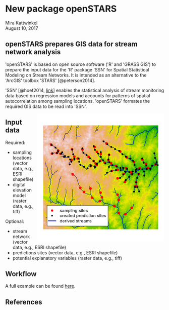 # New package openSTARS
Mira Kattwinkel  
August 10, 2017  



## openSTARS prepares GIS data for stream network analysis
'openSTARS' is based on open source software ('R' and 'GRASS GIS') to prepare the
input data for the 'R' package 'SSN' for Spatial Statistical Modeling on Stream Networks.
It is intended as an alternative to the 'ArcGIS' toolbox 'STARS' [@peterson2014]. 

'SSN' [@hoef2014, [link](http://www.fs.fed.us/rm/boise/AWAE/projects/SpatialStreamNetworks.shtml)]
enables the statistical analysis of stream monitoring data based on regression models
and accounts for patterns of spatial autocorrelation among sampling locations.
'openSTARS' formates the required GIS data to be read into 'SSN'.



<div style = "float:right; position: relative;"> 
<img src="release_announcement_files/figure-html/do_plot-1.png" style="display: block; margin: auto 0 auto auto;" />
</div>

## Input data
Required:

* sampling locations (vector data, e.g., ESRI shapefile)
* digital elevation model (raster data, e.g., tiff)

Optional:

* stream network (vector data, e.g., ESRI shapefile)
* predictions sites (vector data, e.g., ESRI shapefile)
* potential explanatory variables (raster data, e.g., tiff)

## Workflow
A full example can be found [here](https://github.com/MiKatt/openSTARS/blob/master/README.md).

## References
